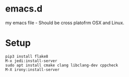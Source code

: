 # emacs.d
my emacs file - Should be cross platofrm OSX and Linux.


# Setup

```
pip3 install flake8
M-x jedi:install-server
sudo apt install cmake clang libclang-dev cppcheck
M-X irony:install-server
```
